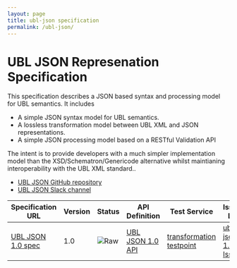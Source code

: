 ```yaml
---
layout: page
title: ubl-json specification
permalink: /ubl-json/
---
```


# UBL JSON Represenation Specification

This specification describes a JSON based syntax and processing model for UBL semantics. It includes

* A simple JSON syntax model for UBL semantics.
* A lossless transformation model between UBL XML and JSON representations.
* A simple JSON processing model based on a RESTful Validation API

The intent is to provide developers with a much simpler implementation model than the XSD/Schematron/Genericode alternative whilst maintianing interoperability with the UBL XML standard..

* [UBL JSON GitHub repository](https://github.com/ausdigital/ausdigital-json)
* [UBL JSON Slack channel](https://ausdigital.slack.com/messages/spec-json/)

| Specification URL | Version | Status | API Definition | Test Service | Issues List |
| ----------------- | ------  | ------ | -------------- | ------------ | -------- |
| [UBL JSON 1.0 spec](http://ubl-json.readthedocs.io/) | 1.0 | ![Raw](http://rfc.unprotocols.org/spec:2/COSS/raw.svg) | [UBL JSON 1.0 API](https://app.swaggerhub.com/api/ausdigital/ubl-json/1.0.0) | [transformation testpoint](http://testpoint.io/)  | [ubl-json 1.0 Issues](https://github.com/ausdigital/ausdigital-json/issues)  |
